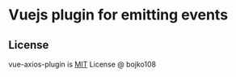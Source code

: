 # Vuejs plugin for emitting events


## License

vue-axios-plugin is [MIT](https://github.com/bojko108/vue-axios-plugin/tree/master/LICENSE) License @ bojko108
